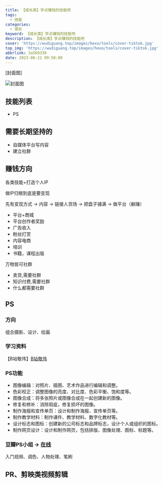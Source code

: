 ```yaml
---
title: 【成长类】学点赚钱的技能吧
tags:
  - 技能
categories:
  - 成长
keyword: 【成长类】学点赚钱的技能吧
description: 【成长类】学点赚钱的技能吧
cover: 'https://wudiguang.top/images/hexo/tools/cover-tiktok.jpg'
top_img: 'https://wudiguang.top/images/hexo/tools/cover-tiktok.jpg'
abbrlink: 3a569330
date: 2023-06-21 09:50:00
---
```


[封面图]

![封面图](https://wudiguang.top/images/hexo/tools/cover-tiktok.jpg)

## 技能列表

* PS

## 需要长期坚持的

* 自媒体平台写内容
* 建立社群

## 赚钱方向

各类技能+打造个人IP

做IP归根到底是要变现

先有变现方式 -> 内容 -> 链接人货场 -> 把盘子铺满 -> 做平台（躺赚）

* 平台+商城
* 平台创作者奖励
* 广告收入
* 粉丝打赏
* 内容电商
* 培训
* 书籍，课程出版


万物皆可社群

* 卖货,需要社群
* 知识付费,需要社群
* 什么都需要社群


## PS

### 方向

组合摄影、设计、绘画

### 学习资料

【B站敬伟】[B站敬伟](https://www.bilibili.com/video/BV187411Z7bx)

### PS功能

* 图像编辑：对照片、插图、艺术作品进行编辑和调整。
* 色彩校正：调整图像的亮度、对比度、色彩平衡、饱和度等。
* 图像合成：将多张照片或图像合成在一起创建新的图像。
* 修复和修补：消除瑕疵，修复损坏的图像。
* 制作海报和宣传单页：设计和制作海报、宣传单页等。
* 制作教学材料：制作课件、教学材料、数字化教材等。
* 设计标志和图标：创建新的公司标志和品牌标志，设计个人或组织的图标。
* 制作网页设计：设计和制作网页，包括排版、图像处理、图标、标题等。

### 豆瓣PS小组 -> [在线](https://www.douban.com/group/420376/)

入门视频、调色、人物处理、笔刷

## PR、剪映类视频剪辑

